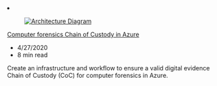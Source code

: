 <!-- This file is automatically generated by build/architectures/build_index.py. Any updates will be lost. -->

<!-- markdownlint-disable MD033 -->

<li class="grid-item item-column" data-categories="Security ">
<article class="card">
    <div class="card-header has-margin-bottom-none" aria-hidden="true">
        <figure class="image diagram has-height-175 has-overflow-hidden level">
            <a href="/azure/architecture/example-scenario/forensics"><img src="/azure/architecture/browse/thumbs/forensics.png" class="diagram" alt="Architecture Diagram" data-linktype="relative-path"></a>
        </figure>
    </div>
    <div class="card-content">
        <a class="card-content-title has-margin-top-none" href="/azure/architecture/example-scenario/forensics">
            <p>Computer forensics Chain of Custody in Azure</p>
        </a>
        <ul class="card-content-metadata">
            <li>4/27/2020</li>
            <li>8 min read</li>
        </ul>
        <p class="card-content-description">Create an infrastructure and workflow to ensure a valid digital evidence Chain of Custody (CoC) for computer forensics in Azure.</p>
        <div class="bottom-to-top-fade is-hidden-mobile"></div>
    </div>
</article>
</li>
